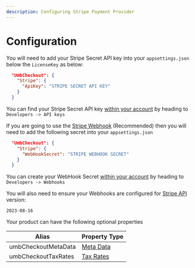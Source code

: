 ```yaml
---
description: Configuring Stripe Payment Provider
---
```


# Configuration

You will need to add your Stripe Secret API key into your `appsettings.json` below the `LicenseKey` as below:

```json
  "UmbCheckout": {
    "Stripe": {
      "ApiKey": "STRIPE SECRET API KEY"
    }
  }
```

You can find your Stripe Secret API key [within your account](https://dashboard.stripe.com/apikeys) by heading to `Developers -> API keys`

If you are going to use the [Stripe Webhook](services/stripe-webhook-api.md) (Recommended) then you will need to add the following secret into your `appsettings.json`

```json
  "UmbCheckout": {
    "Stripe": {
      "WebHookSecret": "STRIPE WEBHOOK SECRET"
    }
  }
```

You can create your WebHook Secret [within your account](https://dashboard.stripe.com/webhooks) by heading to `Developers -> Webhooks`

You will also need to ensure your Webhooks are configured for [Stripe API ](https://dashboard.stripe.com/developers)version:

```
2023-08-16
```

Your product can have the following optional properties

| Alias               | Property Type                                                                 |
| ------------------- | ----------------------------------------------------------------------------- |
| umbCheckoutMetaData | [Meta Data](../../core-services/property-editors/metadata-property-editor.md) |
| umbCheckoutTaxRates | [Tax Rates](addons/property-editors/tax-rates-property-editor.md)             |
